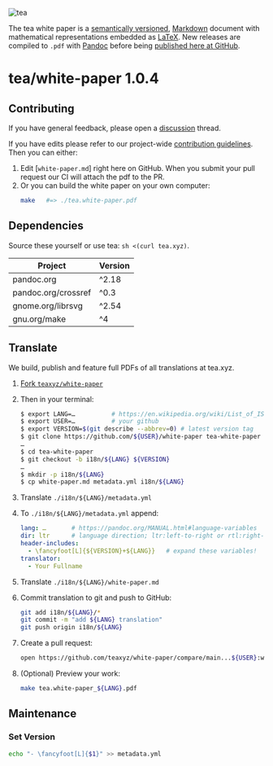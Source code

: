 ![tea](https://tea.xyz/banner.png)

The tea white paper is a [semantically versioned][semver], [Markdown] document
with mathematical representations embedded as [LaTeX].
New releases are compiled to `.pdf` with [Pandoc] before being
[published here at GitHub][releases].

# tea/white-paper 1.0.4

## Contributing

If you have general feedback, please open a [discussion] thread.

If you have edits please refer to our project-wide [contribution guidelines].
Then you can either:

1. Edit [`white-paper.md`] right here on GitHub.
    When you submit your pull request our CI will attach the pdf to the PR.
2. Or you can build the white paper on your own computer:
    ```sh
    make   #=> ./tea.white-paper.pdf
    ```

## Dependencies

Source these yourself or use tea: `sh <(curl tea.xyz)`.

| Project             | Version |
|---------------------|---------|
| pandoc.org          | ^2.18   |
| pandoc.org/crossref | ^0.3    |
| gnome.org/librsvg   | ^2.54   |
| gnu.org/make        | ^4      |


## Translate

We build, publish and feature full PDFs of all translations at tea.xyz.

1. [Fork `teaxyz/white-paper`][fork]
2. Then in your terminal:
    ```sh
    $ export LANG=…          # https://en.wikipedia.org/wiki/List_of_ISO_639-1_codes
    $ export USER=…          # your github
    $ export VERSION=$(git describe --abbrev=0) # latest version tag  
    $ git clone https://github.com/${USER}/white-paper tea-white-paper
    …
    $ cd tea-white-paper
    $ git checkout -b i18n/${LANG} ${VERSION}
    …
    $ mkdir -p i18n/${LANG}
    $ cp white-paper.md metadata.yml i18n/${LANG}
    ```
3. Translate `./i18n/${LANG}/metadata.yml`
4. To `./i18n/${LANG}/metadata.yml` append:
    ```yml
    lang: …       # https://pandoc.org/MANUAL.html#language-variables
    dir: ltr      # language direction; ltr:left-to-right or rtl:right-to-left
    header-includes:
      - \fancyfoot[L]{${VERSION}+${LANG}}   # expand these variables!
    translator:
      - Your Fullname
    ```
5. Translate `./i18n/${LANG}/white-paper.md`
6. Commit translation to git and push to GitHub:
   ```sh
   git add i18n/${LANG}/*
   git commit -m "add ${LANG} translation"
   git push origin i18n/${LANG}
   ```
7. Create a pull request:
   ```sh
   open https://github.com/teaxyz/white-paper/compare/main...${USER}:white-paper:i18n/${LANG}
   ```

8. (Optional) Preview your work:
   ```sh
   make tea.white-paper_${LANG}.pdf
   ```

## Maintenance

### Set Version

```sh
echo "- \fancyfoot[L]{$1}" >> metadata.yml
```

[Pandoc]: https://pandoc.org
[Markdown]: https://daringfireball.net/projects/markdown/
[LaTeX]: https://latex-project.org/
[releases]: ../../releases
[brew]: https://brew.sh
[semver]: https://semver.org
[discussion]: ../../discussions
[fork]: ../../fork
[contribution guidelines]: https://github.com/teaxyz/.github/blob/main/CONTRIBUTING.md
